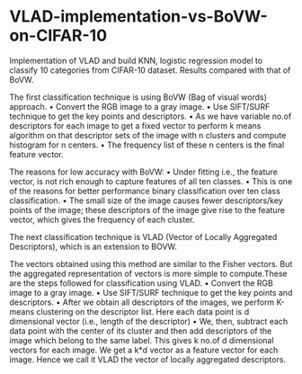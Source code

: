# VLAD-implementation-vs-BoVW-on-CIFAR-10
Implementation of VLAD and build KNN, logistic regression model to classify 10 categories from CIFAR-10 dataset.
Results compared with that of BoVW.

The first classification technique is using BoVW (Bag of visual words) approach. 
• Convert the RGB image to a gray image.
• Use SIFT/SURF technique to get the key points and descriptors.
• As we have variable no.of descriptors for each image to get a fixed vector
to perform k means algorithm on that descriptor sets of the image with n
clusters and compute histogram for n centers.
• The frequency list of these n centers is the final feature vector.

The reasons for low accuracy with BoVW:
• Under fitting i.e., the feature vector, is not rich enough to capture features of all
ten classes.
• This is one of the reasons for better performance binary classification over ten
class classification.
• The small size of the image causes fewer descriptors/key points of the image;
these descriptors of the image give rise to the feature vector, which gives the
frequency of each cluster.

The next classification technique is VLAD (Vector of Locally Aggregated
Descriptors), which is an extension to BOVW.

The vectors obtained using this method are similar to the Fisher vectors. But the
aggregated representation of vectors is more simple to compute.These are the steps
followed for classification using VLAD.
• Convert the RGB image to a gray image.
• Use SIFT/SURF technique to get the key points and descriptors.
• After we obtain all descriptors of the images, we perform K-means clustering on
the descriptor list. Here each data point is d dimensional vector (i.e., length of the
descriptor)
• We, then, subtract each data point with the center of its cluster and then add
descriptors of the image which belong to the same label. This gives k no.of d
dimensional vectors for each image. We get a k*d vector as a feature vector for each
image. Hence we call it VLAD the vector of locally aggregated descriptors.

